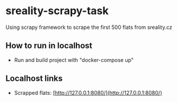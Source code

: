 # sreality-scrapy-task

Using scrapy framework to scrape the first 500 flats from sreality.cz

## How to run in localhost

- Run and build project with "docker-compose up"

## Localhost links

- Scrapped flats: [http://127.0.0.1:8080/](http://127.0.0.1:8080/)
